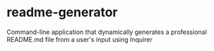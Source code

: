 # readme-generator
Command-line application that dynamically generates a professional README.md file from a user's input using Inquirer
